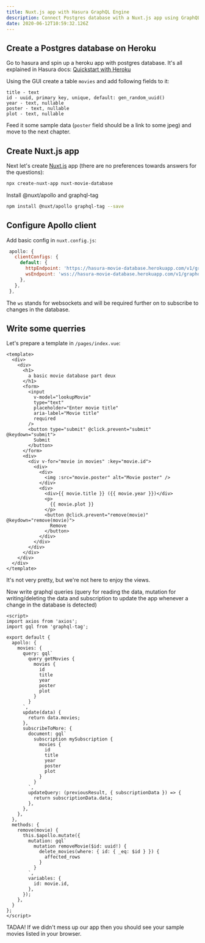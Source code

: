 ```yaml
---
title: Nuxt.js app with Hasura GraphQL Engine
description: Connect Postgres database with a Nuxt.js app using GraphQL server from Hasura
date: 2020-06-12T10:59:32.126Z
---
```

## Create a Postgres database on Heroku

Go to hasura and spin up a heroku app with postgres database. It's all explained in Hasura docs: [Quickstart with Heroku](https://hasura.io/docs/1.0/graphql/manual/getting-started/heroku-simple.html)

Using the GUI create a table `movies` and add following fields to it:

```
title - text
id - uuid, primary key, unique, default: gen_random_uuid()
year - text, nullable
poster - text, nullable
plot - text, nullable
```

Feed it some sample data (`poster` field should be a link to some jpeg) and move to the next chapter.

## Create Nuxt.js app

Next let's create [Nuxt.js](https://nuxtjs.org/guide/installation) app (there are no preferences towards answers for the questions):

```bash
npx create-nuxt-app nuxt-movie-database
```

Install @nuxt/apollo and graphql-tag

```bash
npm install @nuxt/apollo graphql-tag --save
```

## Configure Apollo client

Add basic config in `nuxt.config.js`:

```javascript
 apollo: {
   clientConfigs: {
     default: {
       httpEndpoint: 'https://hasura-movie-database.herokuapp.com/v1/graphql',
       wsEndpoint: 'wss://hasura-movie-database.herokuapp.com/v1/graphql',
     },
   },
 },
```
The `ws` stands for websockets and will be required further on to subscribe to changes in the database.

## Write some querries

Let's prepare a template in `/pages/index.vue`:

```vue
<template>
  <div>
    <div>
      <h1>
        a basic movie database part deux
      </h1>
      <form>
        <input
          v-model="lookupMovie"
          type="text"
          placeholder="Enter movie title"
          aria-label="Movie title"
          required
        />
        <button type="submit" @click.prevent="submit" @keydown="submit">
          Submit
        </button>
      </form>
      <div>
        <div v-for="movie in movies" :key="movie.id">
          <div>
            <div>
              <img :src="movie.poster" alt="Movie poster" />
            </div>
            <div>
              <div>{{ movie.title }} ({{ movie.year }})</div>
              <p>
                {{ movie.plot }}
              </p>
              <button @click.prevent="remove(movie)" @keydown="remove(movie)">
                Remove
              </button>
            </div>
          </div>
        </div>
      </div>
    </div>
  </div>
</template>
```

It's not very pretty, but we're not here to enjoy the views.

Now write graphql queries (query for reading the data, mutation for writing/deleting the data and subscription to update the app whenever a change in the database is detected)

```vue
<script>
import axios from 'axios';
import gql from 'graphql-tag';

export default {
  apollo: {
    movies: {
      query: gql`
        query getMovies {
          movies {
            id
            title
            year
            poster
            plot
          }
        }
      `,
      update(data) {
        return data.movies;
      },
      subscribeToMore: {
        document: gql`
          subscription mySubscription {
            movies {
              id
              title
              year
              poster
              plot
            }
          }
        `,
        updateQuery: (previousResult, { subscriptionData }) => {
          return subscriptionData.data;
        },
      },
    },
  },
  methods: {
    remove(movie) {
      this.$apollo.mutate({
        mutation: gql`
          mutation removeMovie($id: uuid!) {
            delete_movies(where: { id: { _eq: $id } }) {
              affected_rows
            }
          }
        `,
        variables: {
          id: movie.id,
        },
      });
    },
  }
};
</script>
```
TADAA! If we didn't mess up our app then you should see your sample movies listed in your browser.
